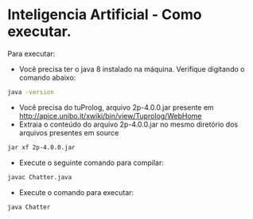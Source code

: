 # Inteligencia Artificial - Como executar.

Para executar:
- Você precisa ter o java 8 instalado na máquina. Verifique digitando o comando abaixo:
```sh
java -version
```
- Você precisa do tuProlog, arquivo 2p-4.0.0.jar presente em  http://apice.unibo.it/xwiki/bin/view/Tuprolog/WebHome
- Extraia o conteúdo do arquivo 2p-4.0.0.jar no mesmo diretório dos arquivos presentes em source
```sh
jar xf 2p-4.0.0.jar
```
- Execute o seguinte comando para compilar:
```sh
javac Chatter.java
```
- Execute o comando para executar:
```sh
java Chatter
```
